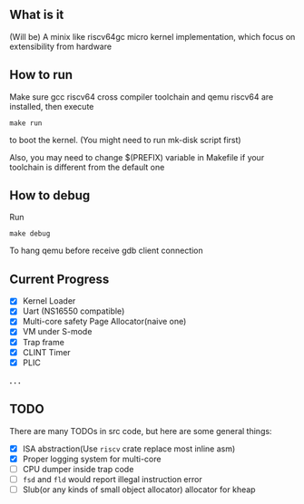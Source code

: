 ## What is it
(Will be) A minix like riscv64gc micro kernel implementation, which focus on extensibility from hardware

## How to run
Make sure gcc riscv64 cross compiler toolchain and qemu riscv64 are installed, then execute
```
make run
```
to boot the kernel. (You might need to run mk-disk script first)

Also, you may need to change $(PREFIX) variable in Makefile if your toolchain is different from the default one 

## How to debug
Run
```
make debug
```
To hang qemu before receive gdb client connection

## Current Progress
  - [x] Kernel Loader
  - [x] Uart (NS16550 compatible)
  - [x] Multi-core safety Page Allocator(naive one)
  - [x] VM under S-mode
  - [x] Trap frame
  - [x] CLINT Timer
  - [x] PLIC 

  **. . .**

## TODO
There are many TODOs in src code, but here are some general things:
  - [x] ISA abstraction(Use `riscv` crate replace most inline asm)
  - [x] Proper logging system for multi-core
  - [ ] CPU dumper inside trap code
  - [ ] `fsd` and `fld` would report illegal instruction error
  - [ ] Slub(or any kinds of small object allocator) allocator for kheap
